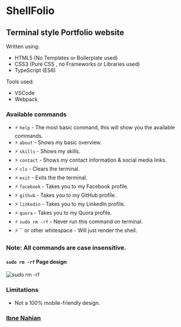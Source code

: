 # ShellFolio

## Terminal style Portfolio website

Written using:

- HTML5 (No Templates or Boilerplate used)
- CSS3 (Pure CSS , no Frameworks or Libraries used)
- TypeScript (ES6)

Tools used:

- VSCode
- Webpack

### Available commands

- ⚡ `help` - The most basic command, this will show you the available commands.
- ⚡ `about` - Shows my basic overview.
- ⚡ `skills` - Shows my skills.
- ⚡ `contact` - Shows my contact information & social media links.
- ⚡ `cls` - Clears the terminal.
- ⚡ `exit` - Exits the the terminal.
- ⚡ `facebook` - Takes you to my Facebook profile.
- ⚡ `github` - Takes you to my GitHub profile.
- ⚡ `linkedin` - Takes you to my LinkedIn profile.
- ⚡ `quora` - Takes you to my Quora profile.
- ⚡ `sudo rm -rf` - Never run this command on terminal.
- ⚡ `` or other whitespace - Will just render the shell.

### Note: All commands are case insensitive.

#### `sudo rm -rf` Page design

![sudo rm -rf](https://github.com/evilprince2009/evilprince2009.github.io/blob/main/Screenshots/sudo%20rn%20-rf.png)

### Limitations

- Not a 100% mobile-friendly design.

### [Ibne Nahian](https://www.facebook.com/evilprince2009)
